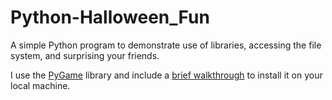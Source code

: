 # Python-Halloween_Fun
A simple Python program to demonstrate use of libraries, accessing the file system, and surprising your friends.

I use the [PyGame](https://www.pygame.org) library and include a [brief walkthrough](HowToInstall_pygame.txt) to install it on your local machine.
